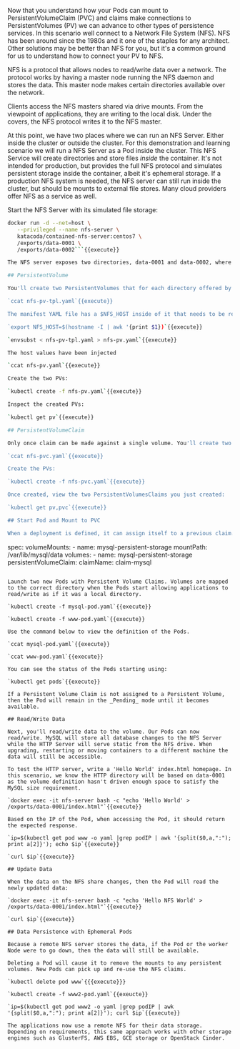 Now that you understand how your Pods can mount to PersistentVolumeClaim (PVC) and claims make connections to PersistentVolumes (PV) we can advance to other types of persistence services. In this scenario well connect to a Network File System (NFS). NFS has been around since the 1980s and it one of the staples for any architect. Other solutions may be better than NFS for you, but it's a common ground for us to understand how to connect your PV to NFS.

NFS is a protocol that allows nodes to read/write data over a network. The protocol works by having a master node running the NFS daemon and stores the data. This master node makes certain directories available over the network.

Clients access the NFS masters shared via drive mounts. From the viewpoint of applications, they are writing to the local disk. Under the covers, the NFS protocol writes it to the NFS master.

At this point, we have two places where we can run an NFS Server. Either inside the cluster or outside the cluster. For this demonstration and learning scenario we will run a NFS Server as a Pod inside the cluster. This NFS Service will create directories and store files _inside_ the container. It's not intended for production, but provides the full NFS protocol and simulates persistent storage inside the container, albeit it's ephemeral storage. If a production NFS system is needed, the NFS server can still run inside the cluster, but should be mounts to external file stores. Many cloud providers offer NFS as a service as well.

Start the NFS Server with its simulated file storage:

```bash
docker run -d --net=host \
   --privileged --name nfs-server \
   katacoda/contained-nfs-server:centos7 \
   /exports/data-0001 \
   /exports/data-0002```{{execute}}

The NFS server exposes two directories, data-0001 and data-0002, where files for this demonstration will be stored.

## PersistentVolume

You'll create two PersistentVolumes that for each directory offered by the NFS server with this manifest:

`ccat nfs-pv-tpl.yaml`{{execute}}

The manifest YAML file has a $NFS_HOST inside of it that needs to be replaced with the actual IP of the host where the NFS Server is running as a container. Use the `envsubst` command to replace the environment variables.

`export NFS_HOST=$(hostname -I | awk '{print $1})`{{execute}}

`envsubst < nfs-pv-tpl.yaml > nfs-pv.yaml`{{execute}}

The host values have been injected

`ccat nfs-pv.yaml`{{execute}}

Create the two PVs:

`kubectl create -f nfs-pv.yaml`{{execute}}

Inspect the created PVs:

`kubectl get pv`{{execute}}

## PersistentVolumeClaim

Only once claim can be made against a single volume. You'll create two claims. One for HTML and one for MYSql file storage:

`ccat nfs-pvc.yaml`{{execute}}

Create the PVs:

`kubectl create -f nfs-pvc.yaml`{{execute}}

Once created, view the two PersistentVolumesClaims you just created:

`kubectl get pv,pvc`{{execute}}

## Start Pod and Mount to PVC

When a deployment is defined, it can assign itself to a previous claim. The following snippet defines a volume mount for the directory /var/lib/mysql/data which is mapped to the storage mysql-persistent-storage. The storage called mysql-persistent-storage is mapped to the claim called claim-mysql.

```
  spec:
      volumeMounts:
        - name: mysql-persistent-storage
          mountPath: /var/lib/mysql/data
  volumes:
    - name: mysql-persistent-storage
      persistentVolumeClaim:
        claimName: claim-mysql
```

Launch two new Pods with Persistent Volume Claims. Volumes are mapped to the correct directory when the Pods start allowing applications to read/write as if it was a local directory.

`kubectl create -f mysql-pod.yaml`{{execute}}

`kubectl create -f www-pod.yaml`{{execute}}

Use the command below to view the definition of the Pods.

`ccat mysql-pod.yaml`{{execute}}

`ccat www-pod.yaml`{{execute}}

You can see the status of the Pods starting using:

`kubectl get pods`{{execute}}

If a Persistent Volume Claim is not assigned to a Persistent Volume, then the Pod will remain in the _Pending_ mode until it becomes available.

## Read/Write Data

Next, you'll read/write data to the volume. Our Pods can now read/write. MySQL will store all database changes to the NFS Server while the HTTP Server will serve static from the NFS drive. When upgrading, restarting or moving containers to a different machine the data will still be accessible.

To test the HTTP server, write a 'Hello World' index.html homepage. In this scenario, we know the HTTP directory will be based on data-0001 as the volume definition hasn't driven enough space to satisfy the MySQL size requirement.

`docker exec -it nfs-server bash -c "echo 'Hello World' > /exports/data-0001/index.html"`{{execute}}

Based on the IP of the Pod, when accessing the Pod, it should return the expected response.

`ip=$(kubectl get pod www -o yaml |grep podIP | awk '{split($0,a,":"); print a[2]}'); echo $ip`{{execute}}

`curl $ip`{{execute}}

## Update Data

When the data on the NFS share changes, then the Pod will read the newly updated data:

`docker exec -it nfs-server bash -c "echo 'Hello NFS World' > /exports/data-0001/index.html"`{{execute}}

`curl $ip`{{execute}}

## Data Persistence with Ephemeral Pods

Because a remote NFS server stores the data, if the Pod or the worker Node were to go down, then the data will still be available.

Deleting a Pod will cause it to remove the mounts to any persistent volumes. New Pods can pick up and re-use the NFS claims.

`kubectl delete pod www`{{{execute}}}

`kubectl create -f www2-pod.yaml`{{exeucte}}

`ip=$(kubectl get pod www2 -o yaml |grep podIP | awk '{split($0,a,":"); print a[2]}'); curl $ip`{{execute}}

The applications now use a remote NFS for their data storage. Depending on requirements, this same approach works with other storage engines such as GlusterFS, AWS EBS, GCE storage or OpenStack Cinder.
